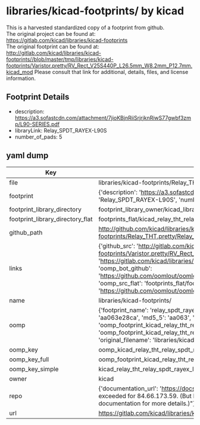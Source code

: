 # libraries/kicad-footprints/ by kicad  
This is a harvested standardized copy of a footprint from github.  
The original project can be found at:  
https://gitlab.com/kicad/libraries/kicad-footprints  
The original footprint can be found at:
http://gitlab.com/kicad/libraries/kicad-footprints//blob/master/tmp/libraries/kicad-footprints/Varistor.pretty/RV_Rect_V25S440P_L26.5mm_W8.2mm_P12.7mm.kicad_mod
Please consult that link for additional, details, files, and license information.  
## Footprint Details
* description: https://a3.sofastcdn.com/attachment/7jioKBjnRiiSrjrjknRiwS77gwbf3zmp/L90-SERIES.pdf  
* libraryLink: Relay_SPDT_RAYEX-L90S  
* number_of_pads: 5  
## yaml dump  
| Key | Value |  
| --- | --- |  
| file | libraries/kicad-footprints/Relay_THT.pretty/Relay_SPDT_RAYEX-L90S.kicad_mod |  
| footprint | {'description': 'https://a3.sofastcdn.com/attachment/7jioKBjnRiiSrjrjknRiwS77gwbf3zmp/L90-SERIES.pdf', 'libraryLink': 'Relay_SPDT_RAYEX-L90S', 'number_of_pads': 5} |  
| footprint_library_directory | footprint_library_owner/kicad_libraries/kicad-footprints/ |  
| footprint_library_directory_flat | footprints_flat/kicad_relay_tht_relay_spdt_rayex_l90s/working |  
| github_path | http://github.com/kicad/libraries/kicad-footprints//blob/master/tmp/libraries/kicad-footprints/Relay_THT.pretty/Relay_SPDT_RAYEX-L90S.kicad_mod |  
| links | {'github_src': 'http://gitlab.com/kicad/libraries/kicad-footprints//blob/master/tmp/libraries/kicad-footprints/Varistor.pretty/RV_Rect_V25S440P_L26.5mm_W8.2mm_P12.7mm.kicad_mod', 'github_src_repo': 'https://gitlab.com/kicad/libraries/kicad-footprints', 'oomp_bot': 'footprints/kicad_relay_tht_relay_spdt_rayex_l90s/working', 'oomp_bot_github': 'https://github.com/oomlout/oomlout_oomp_footprint_bot/tree/main/footprints/kicad_relay_tht_relay_spdt_rayex_l90s/working', 'oomp_src_flat': 'footprints_flat/footprints_flat/kicad_relay_tht_relay_spdt_rayex_l90s/working', 'oomp_src_flat_github': 'https://github.com/oomlout/oomlout_oomp_footprint_src/tree/main/footprints_flat/kicad_relay_tht_relay_spdt_rayex_l90s/working'} |  
| name | libraries/kicad-footprints/ |  
| oomp | {'footprint_name': 'relay_spdt_rayex_l90s', 'library_name': 'relay_tht', 'md5': 'aa063e28ca8bdabe06075b5f7a36f7f7', 'md5_10': 'aa063e28ca', 'md5_5': 'aa063', 'md5_6': 'aa063e', 'oomp_key': 'oomp_kicad_relay_tht_relay_spdt_rayex_l90s', 'oomp_key_extra': 'oomp_footprint_kicad_relay_tht_relay_spdt_rayex_l90s', 'oomp_key_full': 'oomp_footprint_kicad_relay_tht_relay_spdt_rayex_l90s_aa063e', 'oomp_key_simple': 'kicad_relay_tht_relay_spdt_rayex_l90s', 'original_filename': 'libraries/kicad-footprints/Relay_THT.pretty/Relay_SPDT_RAYEX-L90S.kicad_mod', 'owner_name': 'kicad'} |  
| oomp_key | oomp_kicad_relay_tht_relay_spdt_rayex_l90s |  
| oomp_key_full | oomp_footprint_kicad_relay_tht_relay_spdt_rayex_l90s |  
| oomp_key_simple | kicad_relay_tht_relay_spdt_rayex_l90s |  
| owner | kicad |  
| repo | {'documentation_url': 'https://docs.github.com/rest/overview/resources-in-the-rest-api#rate-limiting', 'message': "API rate limit exceeded for 84.66.173.59. (But here's the good news: Authenticated requests get a higher rate limit. Check out the documentation for more details.)"} |  
| url | https://gitlab.com/kicad/libraries/kicad-footprints |  

